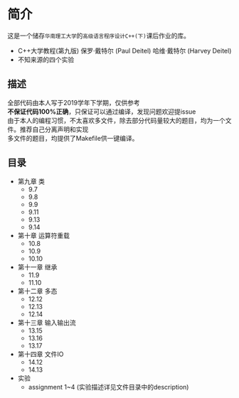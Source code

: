 # 简介
这是一个储存`华南理工大学`的`高级语言程序设计C++(下)`课后作业的库。  
+ C++大学教程(第九版) 保罗·戴特尔 (Paul Deitel) 哈维·戴特尔 (Harvey Deitel)
+ 不知来源的四个实验
## 描述
全部代码由本人写于2019学年下学期，仅供参考  
**不保证代码100%正确**，只保证可以通过编译，发现问题欢迎提issue  
由于本人的编程习惯，不太喜欢多文件，除去部分代码量较大的题目，均为一个文件。推荐自己分离声明和实现  
多文件的题目，均提供了Makefile供一键编译。
## 目录
+ 第九章 类
    - 9.7
    - 9.8
    - 9.9
    - 9.11
    - 9.13
    - 9.14
+ 第十章 运算符重载
    - 10.8
    - 10.9
    - 10.10
+ 第十一章 继承
    - 11.9
    - 11.10
+ 第十二章 多态
    - 12.12
    - 12.13
    - 12.14
+ 第十三章 输入输出流
    - 13.15
    - 13.16
    - 13.17
+ 第十四章 文件IO
    - 14.12
    - 14.13
+ 实验
    - assignment 1~4 (实验描述详见文件目录中的description)